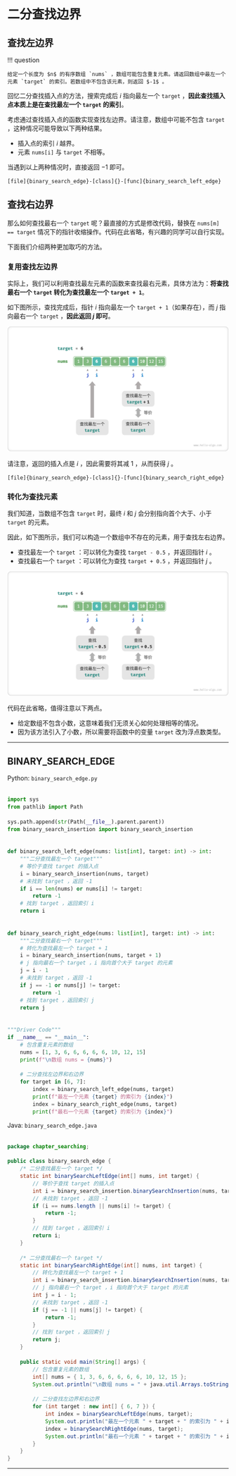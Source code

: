 # 二分查找边界

## 查找左边界

!!! question

    给定一个长度为 $n$ 的有序数组 `nums` ，数组可能包含重复元素。请返回数组中最左一个元素 `target` 的索引。若数组中不包含该元素，则返回 $-1$ 。

回忆二分查找插入点的方法，搜索完成后 $i$ 指向最左一个 `target` ，**因此查找插入点本质上是在查找最左一个 `target` 的索引**。

考虑通过查找插入点的函数实现查找左边界。请注意，数组中可能不包含 `target` ，这种情况可能导致以下两种结果。

- 插入点的索引 $i$ 越界。
- 元素 `nums[i]` 与 `target` 不相等。

当遇到以上两种情况时，直接返回 $-1$ 即可。

```src
[file]{binary_search_edge}-[class]{}-[func]{binary_search_left_edge}
```

## 查找右边界

那么如何查找最右一个 `target` 呢？最直接的方式是修改代码，替换在 `nums[m] == target` 情况下的指针收缩操作。代码在此省略，有兴趣的同学可以自行实现。

下面我们介绍两种更加取巧的方法。

### 复用查找左边界

实际上，我们可以利用查找最左元素的函数来查找最右元素，具体方法为：**将查找最右一个 `target` 转化为查找最左一个 `target + 1`**。

如下图所示，查找完成后，指针 $i$ 指向最左一个 `target + 1`（如果存在），而 $j$ 指向最右一个 `target` ，**因此返回 $j$ 即可**。

![将查找右边界转化为查找左边界](binary_search_edge.assets/binary_search_right_edge_by_left_edge.png)

请注意，返回的插入点是 $i$ ，因此需要将其减 $1$ ，从而获得 $j$ 。

```src
[file]{binary_search_edge}-[class]{}-[func]{binary_search_right_edge}
```

### 转化为查找元素

我们知道，当数组不包含 `target` 时，最终 $i$ 和 $j$ 会分别指向首个大于、小于 `target` 的元素。

因此，如下图所示，我们可以构造一个数组中不存在的元素，用于查找左右边界。

- 查找最左一个 `target` ：可以转化为查找 `target - 0.5` ，并返回指针 $i$ 。
- 查找最右一个 `target` ：可以转化为查找 `target + 0.5` ，并返回指针 $j$ 。

![将查找边界转化为查找元素](binary_search_edge.assets/binary_search_edge_by_element.png)

代码在此省略，值得注意以下两点。

- 给定数组不包含小数，这意味着我们无须关心如何处理相等的情况。
- 因为该方法引入了小数，所以需要将函数中的变量 `target` 改为浮点数类型。



-----------------------------------------------------------------

## BINARY_SEARCH_EDGE
Python: `binary_search_edge.py`
```python

import sys
from pathlib import Path

sys.path.append(str(Path(__file__).parent.parent))
from binary_search_insertion import binary_search_insertion


def binary_search_left_edge(nums: list[int], target: int) -> int:
    """二分查找最左一个 target"""
    # 等价于查找 target 的插入点
    i = binary_search_insertion(nums, target)
    # 未找到 target ，返回 -1
    if i == len(nums) or nums[i] != target:
        return -1
    # 找到 target ，返回索引 i
    return i


def binary_search_right_edge(nums: list[int], target: int) -> int:
    """二分查找最右一个 target"""
    # 转化为查找最左一个 target + 1
    i = binary_search_insertion(nums, target + 1)
    # j 指向最右一个 target ，i 指向首个大于 target 的元素
    j = i - 1
    # 未找到 target ，返回 -1
    if j == -1 or nums[j] != target:
        return -1
    # 找到 target ，返回索引 j
    return j


"""Driver Code"""
if __name__ == "__main__":
    # 包含重复元素的数组
    nums = [1, 3, 6, 6, 6, 6, 6, 10, 12, 15]
    print(f"\n数组 nums = {nums}")

    # 二分查找左边界和右边界
    for target in [6, 7]:
        index = binary_search_left_edge(nums, target)
        print(f"最左一个元素 {target} 的索引为 {index}")
        index = binary_search_right_edge(nums, target)
        print(f"最右一个元素 {target} 的索引为 {index}")
```

Java: `binary_search_edge.java`
```java

package chapter_searching;

public class binary_search_edge {
    /* 二分查找最左一个 target */
    static int binarySearchLeftEdge(int[] nums, int target) {
        // 等价于查找 target 的插入点
        int i = binary_search_insertion.binarySearchInsertion(nums, target);
        // 未找到 target ，返回 -1
        if (i == nums.length || nums[i] != target) {
            return -1;
        }
        // 找到 target ，返回索引 i
        return i;
    }

    /* 二分查找最右一个 target */
    static int binarySearchRightEdge(int[] nums, int target) {
        // 转化为查找最左一个 target + 1
        int i = binary_search_insertion.binarySearchInsertion(nums, target + 1);
        // j 指向最右一个 target ，i 指向首个大于 target 的元素
        int j = i - 1;
        // 未找到 target ，返回 -1
        if (j == -1 || nums[j] != target) {
            return -1;
        }
        // 找到 target ，返回索引 j
        return j;
    }

    public static void main(String[] args) {
        // 包含重复元素的数组
        int[] nums = { 1, 3, 6, 6, 6, 6, 6, 10, 12, 15 };
        System.out.println("\n数组 nums = " + java.util.Arrays.toString(nums));

        // 二分查找左边界和右边界
        for (int target : new int[] { 6, 7 }) {
            int index = binarySearchLeftEdge(nums, target);
            System.out.println("最左一个元素 " + target + " 的索引为 " + index);
            index = binarySearchRightEdge(nums, target);
            System.out.println("最右一个元素 " + target + " 的索引为 " + index);
        }
    }
}
```




-----------------------------------------------------------------

